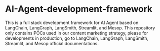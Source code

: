 # AI-Agent-development-framework

This is a full stack development framework for AI Agent based on LangChain, LangGraph, LangSmith, Streamlit, and Mesop. This repository only contains POCs used in our content marketing strategy, please for developments in production, go to LangChain, LangGraph, LangSmith, Streamlit, and Mesop official documentations.



